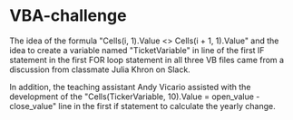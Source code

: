 # VBA-challenge

The idea of the formula "Cells(i, 1).Value <> Cells(i + 1, 1).Value" and the idea to create a variable named "TicketVariable" in line of the first IF statement in the first FOR loop statement in all three VB files came from a discussion from classmate Julia Khron on Slack.

In addition, the teaching assistant Andy Vicario assisted with the development of the "Cells(TickerVariable, 10).Value = open_value - close_value" line in the first if statement to calculate the yearly change.
